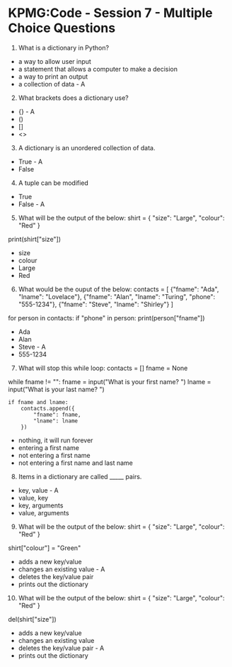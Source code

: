 # KPMG:Code - Session 7 - Multiple Choice Questions

1. What is a dictionary in Python?
- a way to allow user input
- a statement that allows a computer to make a decision
- a way to print an output
- a collection of data - A 

2. What brackets does a dictionary use?
- {} - A
- ()
- [] 
- <>

3. A dictionary is an unordered collection of data.
- True - A 
- False 

4. A tuple can be modified
- True 
- False - A 

5. What will be the output of the below:
shirt = {
    "size": "Large",
    "colour": "Red"
}

print(shirt["size"])

- size
- colour
- Large
- Red

6. What would be the ouput of the below:
contacts = [
    {"fname": "Ada", "lname": "Lovelace"},
    {"fname": "Alan", "lname": "Turing", "phone": "555-1234"},
    {"fname": "Steve", "lname": "Shirley"}
]

for person in contacts:
    if "phone" in person:
        print(person["fname"])

- Ada
- Alan
- Steve - A
- 555-1234

7. What will stop this while loop:
contacts = []
fname = None

while fname != "":
    fname = input("What is your first name? ")
    lname = input("What is your last name? ")

    if fname and lname:
        contacts.append({
            "fname": fname,
            "lname": lname
        })

- nothing, it will run forever
- entering a first name  
- not entering a first name 
- not entering a first name and last name

8. Items in a dictionary are called _____ pairs.

- key, value - A 
- value, key
- key, arguments
- value, arguments   

9. What will be the output of the below: 
shirt = {
    "size": "Large",
    "colour": "Red"
}

shirt["colour"] = "Green"

- adds a new key/value
- changes an existing value - A 
- deletes the key/value pair
- prints out the dictionary 

10. What will be the output of the below: 
shirt = {
    "size": "Large",
    "colour": "Red"
}

del(shirt["size"]) 

- adds a new key/value
- changes an existing value
- deletes the key/value pair - A
- prints out the dictionary